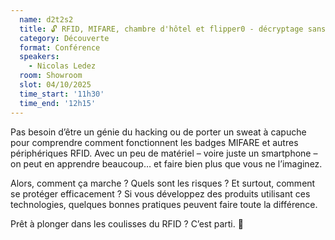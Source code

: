 ```yaml
---
  name: d2t2s2
  title: 🔓 RFID, MIFARE, chambre d'hôtel et flipper0 - décryptage sans contact
  category: Découverte
  format: Conférence
  speakers: 
    - Nicolas Ledez
  room: Showroom
  slot: 04/10/2025
  time_start: '11h30'
  time_end: '12h15'
---
```

Pas besoin d’être un génie du hacking ou de porter un sweat à capuche pour comprendre comment fonctionnent les badges MIFARE et autres périphériques RFID. Avec un peu de matériel – voire juste un smartphone – on peut en apprendre beaucoup… et faire bien plus que vous ne l’imaginez.

Alors, comment ça marche ? Quels sont les risques ? Et surtout, comment se protéger efficacement ? Si vous développez des produits utilisant ces technologies, quelques bonnes pratiques peuvent faire toute la différence.

Prêt à plonger dans les coulisses du RFID ? C’est parti. 🚀